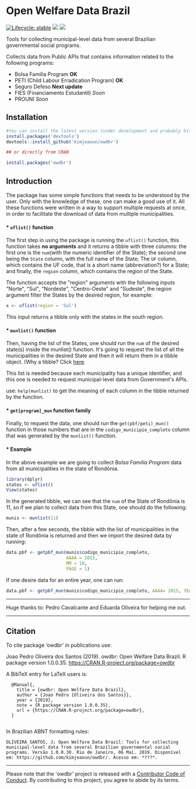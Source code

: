 # Open Welfare Data Brazil

[![Lifecycle: stable](https://img.shields.io/badge/lifecycle-stable-brightgreen.svg)](https://www.tidyverse.org/lifecycle/#stable)
[![](http://cranlogs.r-pkg.org/badges/grand-total/owdbr?color=blue)](https://cran.r-project.org/package=owdbr)
[![](https://www.r-pkg.org/badges/version/owdbr?color=orange)](https://cran.r-project.org/package=owdbr)

Tools for collecting municipal-level data from several Brazilian governmental social programs.

Collects data from Public APIs that contains information related to the following programs:
* Bolsa Familia Program  **OK**
* PETI (Child Labour Erradication Program)  **OK**
* Seguro Defeso  **Next update**
* FIES (Financiamento Estudantil)  *Soon*
* PROUNI  *Soon*

## Installation

```r
#You can install the latest version (under development and probably bit unstable, but with more functions) here on GitHub:
install.packages('devtools')
devtools::install_github('kimjoaoun/owdbr')

## or directly from CRAN

install.packages('owdbr')
```

## Introduction
The package has some simple functions that needs to be understood by the user. Only with the knowledge of these, one can make a good use of it. All these functions were written in a way to support multiple requests at once, in order to facilitate the download of data from multiple municipalities.

#### * **``uflist()`` function** 

The first step in using the package is running the ``uflist()`` function, this function takes **no arguments** and it returns a tibble with three columns: the first one is the ``num``(with the numeric identifier of the State); the second one being the ``State`` column, with the full name of the State; The ``UF`` column, which contains the UF code, that is a short name (abbreviation?) for a State; and finally, the ``region`` column, which contains the region of the State.

The function accepts the "region" arguments with the following inputs "Norte", "Sul", "Nordeste", "Centro-Oeste" and "Sudeste", the region argument filter the States by the desired region, for example:

```r
x <- uflist(region = 'Sul')
```

This input returns a tibble only with the states in the south region.

#### * **``munlist()`` function**

Then, having the list of the States, one should run the ``num`` of the desired state(s) inside the munlist() function. It's going to request the list of all the municipalities in the desired State and then it will return them in a tibble object. (Why a tibble? Click [here](https://www.r-bloggers.com/a-tour-of-the-tibble-package/).

This list is needed because each municipality has a unique identifier, and this one is needed to request municipal-level data from Government's APIs.

use: ``help(munlist)`` to get the meaning of each column in the tibble returned by the function.

#### * **``get[program]_mun`` function family**

Finally, to request the data, one should run the ``get(pbf/peti)_mun()`` function in those numbers that are in the ``codigo_municipio_completo`` column that was generated by the ``munlist()`` function.

#### * Example
In the above example we are going to collect *Bolsa Familia Program* data from all municipalities in the state of Rondônia.

```r
library(dplyr)
states <- uflist()
View(states)
```

In the generated tibble, we can see that the ``num`` of the State of Rondônia is 11, so if we plan to collect data from this State, one should do the following:

```r
munis <- munlist(11)
```

Then, after a few seconds, the tibble with the list of municipalities in the state of Rondônia is returned and then we import the desired data by running:

```r
data.pbf <- getpbf_mun(munis$codigo_municipio_completo, 
                       AAAA = 2015, 
                       MM = 10, 
                       PAGE = 1)      
```
If one desire data for an entire year, one can run:

```r
data.pbf <- getpbf_mun(munis$codigo_municipio_completo, AAAA= 2015, YEARLY=TRUE)
```

-----------

Huge thanks to: Pedro Cavalcante and Eduarda Oliveira for helping me out.

-----------

## Citation
To cite package ‘owdbr’ in publications use:

  Joao Pedro Oliveira dos Santos (2019). owdbr: Open Welfare Data Brazil. R package version
  1.0.0.35. https://CRAN.R-project.org/package=owdbr

A BibTeX entry for LaTeX users is:

```
  @Manual{,
    title = {owdbr: Open Welfare Data Brazil},
    author = {Joao Pedro {Oliveira dos Santos}},
    year = {2019},
    note = {R package version 1.0.0.35},
    url = {https://CRAN.R-project.org/package=owdbr},
  }
 
```
In Brazilian ABNT formatting rules: 

```
OLIVEIRA SANTOS, J; Open Welfare Data Brazil: Tools for collecting municipal-level data from several Brazilian governmental social programs. Versão 1.0.0.30. Rio de Janeiro, 06 Mai. 2019. Disponível em: https://github.com/kimjoaoun/owdbr/. Acesso em: *???*.
```

-----------

Please note that the 'owdbr' project is released with a [Contributor Code of Conduct](CODE_OF_CONDUCT.md). By contributing to this project, you agree to abide by its terms.
